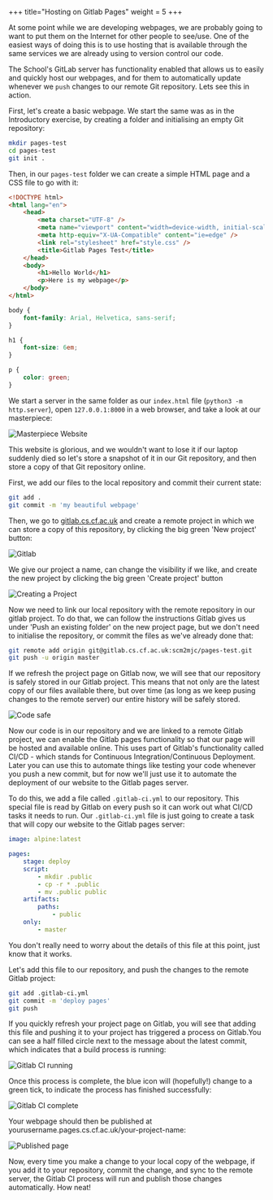 +++
title="Hosting on Gitlab Pages"
weight = 5
+++

At some point while we are developing webpages, we are probably going to want to put them on the Internet for other people to see/use. One of the easiest ways of doing this is to use hosting that is available through the same services we are already using to version control our code.

The School's GitLab server has functionality enabled that allows us to easily and quickly host our webpages, and for them to automatically update whenever we `push` changes to our remote Git repository. Lets see this in action.

First, let's create a basic webpage. We start the same was as in the Introductory exercise, by creating a folder and initialising an empty Git repository:

```bash
mkdir pages-test
cd pages-test
git init .
```

Then, in our `pages-test` folder we can create a simple HTML page and a CSS file to go with it:

```html
<!DOCTYPE html>
<html lang="en">
    <head>
        <meta charset="UTF-8" />
        <meta name="viewport" content="width=device-width, initial-scale=1.0" />
        <meta http-equiv="X-UA-Compatible" content="ie=edge" />
        <link rel="stylesheet" href="style.css" />
        <title>Gitlab Pages Test</title>
    </head>
    <body>
        <h1>Hello World</h1>
        <p>Here is my webpage</p>
    </body>
</html>
```

```css
body {
    font-family: Arial, Helvetica, sans-serif;
}

h1 {
    font-size: 6em;
}

p {
    color: green;
}
```

We start a server in the same folder as our `index.html` file (`python3 -m http.server`), open `127.0.0.1:8000` in a web browser, and take a look at our masterpiece:

![Masterpiece Website](img/website.png)

This website is glorious, and we wouldn't want to lose it if our laptop suddenly died so let's store a snapshot of it in our Git repository, and then store a copy of that Git repository online.

First, we add our files to the local repository and commit their current state:

```bash
git add .
git commit -m 'my beautiful webpage'
```

Then, we go to [gitlab.cs.cf.ac.uk](gitlab.cs.cf.ac.uk) and create a remote project in which we can store a copy of this repository, by clicking the big green 'New project' button:

![Gitlab](img/gitlab.png)

We give our project a name, can change the visibility if we like, and create the new project by clicking the big green 'Create project' button

![Creating a Project](img/project.png)

Now we need to link our local repository with the remote repository in our gitlab project. To do that, we can follow the instructions Gitlab gives us under 'Push an existing folder' on the new project page, but we don't need to initialise the repository, or commit the files as we've already done that:

```bash
git remote add origin git@gitlab.cs.cf.ac.uk:scm2mjc/pages-test.git
git push -u origin master
```

If we refresh the project page on Gitlab now, we will see that our repository is safely stored in our Gitlab project. This means that not only are the latest copy of our files available there, but over time (as long as we keep pusing changes to the remote server) our entire history will be safely stored.

![Code safe](img/project-done.png)

Now our code is in our repository and we are linked to a remote Gitlab project, we can enable the Gitlab pages functionality so that our page will be hosted and available online. This uses part of Gitlab's functionality called CI/CD - which stands for Continuous Integration/Continuous Deployment. Later you can use this to automate things like testing your code whenever you push a new commit, but for now we'll just use it to automate the deployment of our website to the Gitlab pages server.

To do this, we add a file called `.gitlab-ci.yml` to our repository. This special file is read by Gitlab on every push so it can work out what CI/CD tasks it needs to run. Our `.gitlab-ci.yml` file is just going to create a task that will copy our website to the Gitlab pages server:

```yaml
image: alpine:latest

pages:
    stage: deploy
    script:
        - mkdir .public
        - cp -r * .public
        - mv .public public
    artifacts:
        paths:
            - public
    only:
        - master
```

You don't really need to worry about the details of this file at this point, just know that it works.

Let's add this file to our repository, and push the changes to the remote Gitlab project:

```bash
git add .gitlab-ci.yml
git commit -m 'deploy pages'
git push
```

If you quickly refresh your project page on Gitlab, you will see that adding this file and pushing it to your project has triggered a process on Gitlab.You can see a half filled circle next to the message about the latest commit, which indicates that a build process is running:

![Gitlab CI running](img/building.png)

Once this process is complete, the blue icon will (hopefully!) change to a green tick, to indicate the process has finished successfully:

![Gitlab CI complete](img/complete.png)

Your webpage should then be published at yourusername.pages.cs.cf.ac.uk/your-project-name:

![Published page](img/published.png)

Now, every time you make a change to your local copy of the webpage, if you add it to your repository, commit the change, and sync to the remote server, the Gitlab CI process will run and publish those changes automatically. How neat!

